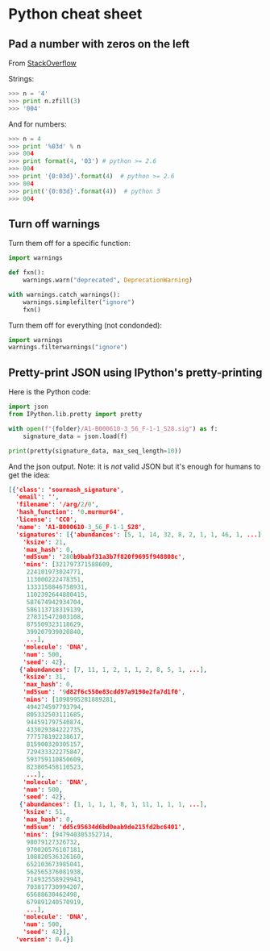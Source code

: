 # Python cheat sheet

## Pad a number with zeros on the left

From [StackOverflow](http://stackoverflow.com/questions/339007/nicest-way-to-pad-zeroes-to-string)

Strings:

```python
>>> n = '4'
>>> print n.zfill(3)
>>> '004'
```

And for numbers:

```python
>>> n = 4
>>> print '%03d' % n
>>> 004
>>> print format(4, '03') # python >= 2.6
>>> 004
>>> print '{0:03d}'.format(4)  # python >= 2.6
>>> 004
>>> print('{0:03d}'.format(4))  # python 3
>>> 004
```
## Turn off warnings

Turn them off for a specific function:

```python
import warnings

def fxn():
    warnings.warn("deprecated", DeprecationWarning)

with warnings.catch_warnings():
    warnings.simplefilter("ignore")
    fxn()
```

Turn them off for everything (not condonded):

```python
import warnings
warnings.filterwarnings("ignore")
```

## Pretty-print JSON using IPython's pretty-printing

Here is the Python code:

```python
import json
from IPython.lib.pretty import pretty

with open(f"{folder}/A1-B000610-3_56_F-1-1_S28.sig") as f:
    signature_data = json.load(f)

print(pretty(signature_data, max_seq_length=10))
```

And the json output. Note: it is *not* valid JSON but it's enough for humans to get the idea:

```json
[{'class': 'sourmash_signature',
  'email': '',
  'filename': '/arg/2/0',
  'hash_function': '0.murmur64',
  'license': 'CC0',
  'name': 'A1-B000610-3_56_F-1-1_S28',
  'signatures': [{'abundances': [5, 1, 14, 32, 8, 2, 1, 1, 46, 1, ...],
    'ksize': 21,
    'max_hash': 0,
    'md5sum': '280b9babf31a3b7f820f9695f948808c',
    'mins': [321797371588609,
     224101973024771,
     113000222478351,
     1333158846758931,
     1102392644880415,
     587674942934704,
     586113718319139,
     278315472003108,
     875509323118629,
     399207939020840,
     ...],
    'molecule': 'DNA',
    'num': 500,
    'seed': 42},
   {'abundances': [7, 11, 1, 2, 1, 1, 2, 8, 5, 1, ...],
    'ksize': 31,
    'max_hash': 0,
    'md5sum': '9d82f6c550e83cdd97a9190e2fa7d1f0',
    'mins': [1098995281889281,
     494274597793794,
     805332503111685,
     944591797540874,
     433029384222735,
     777578192238617,
     815900320305157,
     729433322275847,
     593759110850609,
     823805458110523,
     ...],
    'molecule': 'DNA',
    'num': 500,
    'seed': 42},
   {'abundances': [1, 1, 1, 1, 8, 1, 11, 1, 1, 1, ...],
    'ksize': 51,
    'max_hash': 0,
    'md5sum': 'dd5c95634d6bd0eab9de215fd2bc6401',
    'mins': [947940305352714,
     98079127326732,
     970020576107181,
     108820536326160,
     652103673985041,
     562565376081938,
     714932558929943,
     703817730994207,
     65688630462498,
     679891240570919,
     ...],
    'molecule': 'DNA',
    'num': 500,
    'seed': 42}],
  'version': 0.4}]
```
